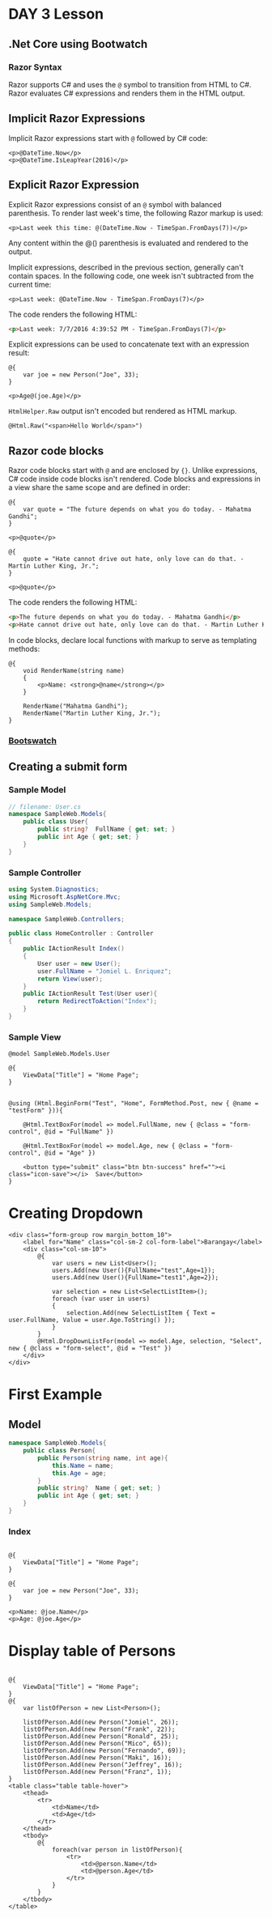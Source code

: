 # DAY 3 Lesson 
## .Net Core using Bootwatch
### Razor Syntax

Razor supports C# and uses the `@` symbol to transition from HTML to C#. Razor evaluates C# expressions and renders them in the HTML output.


## Implicit Razor Expressions

Implicit Razor expressions start with `@` followed by C# code:

```cshtml
<p>@DateTime.Now</p>
<p>@DateTime.IsLeapYear(2016)</p>
```

## Explicit Razor Expression

Explicit Razor expressions consist of an `@` symbol with balanced parenthesis. To render last week's time, the following Razor markup is used:

```cshtml
<p>Last week this time: @(DateTime.Now - TimeSpan.FromDays(7))</p>
```

Any content within the @() parenthesis is evaluated and rendered to the output.

Implicit expressions, described in the previous section, generally can't contain spaces. In the following code, one week isn't subtracted from the current time:

```cshtml
<p>Last week: @DateTime.Now - TimeSpan.FromDays(7)</p>
```

The code renders the following HTML:

```html
<p>Last week: 7/7/2016 4:39:52 PM - TimeSpan.FromDays(7)</p>
```

Explicit expressions can be used to concatenate text with an expression result:

```cshtml
@{
    var joe = new Person("Joe", 33);
}

<p>Age@(joe.Age)</p>
```

`HtmlHelper.Raw` output isn't encoded but rendered as HTML markup.

```cshtml
@Html.Raw("<span>Hello World</span>")
```

## Razor code blocks

Razor code blocks start with `@` and are enclosed by `{}`. Unlike expressions, C# code inside code blocks isn't rendered. Code blocks and expressions in a view share the same scope and are defined in order:

```cshtml
@{
    var quote = "The future depends on what you do today. - Mahatma Gandhi";
}

<p>@quote</p>

@{
    quote = "Hate cannot drive out hate, only love can do that. - Martin Luther King, Jr.";
}

<p>@quote</p>
```

The code renders the following HTML:

```html
<p>The future depends on what you do today. - Mahatma Gandhi</p>
<p>Hate cannot drive out hate, only love can do that. - Martin Luther King, Jr.</p>
```

In code blocks, declare local functions with markup to serve as templating methods:

```cshtml
@{
    void RenderName(string name)
    {
        <p>Name: <strong>@name</strong></p>
    }

    RenderName("Mahatma Gandhi");
    RenderName("Martin Luther King, Jr.");
}
```

### [Bootswatch](https://bootswatch.com/default/)


## Creating a submit form

### Sample Model

```cs
// filename: User.cs
namespace SampleWeb.Models{
    public class User{
        public string?  FullName { get; set; }
        public int Age { get; set; }
    }
}
```

### Sample Controller

```cs
using System.Diagnostics;
using Microsoft.AspNetCore.Mvc;
using SampleWeb.Models;

namespace SampleWeb.Controllers;

public class HomeController : Controller
{
    public IActionResult Index()
    {
        User user = new User();
        user.FullName = "Jomiel L. Enriquez";
        return View(user);
    }
    public IActionResult Test(User user){
        return RedirectToAction("Index");
    }
}

```

### Sample View 

```cshtml
@model SampleWeb.Models.User

@{
    ViewData["Title"] = "Home Page";
}


@using (Html.BeginForm("Test", "Home", FormMethod.Post, new { @name = "testForm" })){
    
    @Html.TextBoxFor(model => model.FullName, new { @class = "form-control", @id = "FullName" })

    @Html.TextBoxFor(model => model.Age, new { @class = "form-control", @id = "Age" })

    <button type="submit" class="btn btn-success" href=""><i class="icon-save"></i>  Save</button>
}
```

# Creating Dropdown

```cshtml
<div class="form-group row margin_bottom_10">
    <label for="Name" class="col-sm-2 col-form-label">Barangay</label>
    <div class="col-sm-10">
        @{
            var users = new List<User>();
            users.Add(new User(){FullName="test",Age=1});
            users.Add(new User(){FullName="test1",Age=2});

            var selection = new List<SelectListItem>();
            foreach (var user in users)
            {
                selection.Add(new SelectListItem { Text = user.FullName, Value = user.Age.ToString() });
            }
        }
        @Html.DropDownListFor(model => model.Age, selection, "Select", new { @class = "form-select", @id = "Test" })
    </div>
</div>
```

# First Example
## Model
```cs
namespace SampleWeb.Models{
    public class Person{
        public Person(string name, int age){
            this.Name = name;
            this.Age = age;
        }
        public string?  Name { get; set; }
        public int Age { get; set; }
    }
}
```

### Index
```cshtml

@{
    ViewData["Title"] = "Home Page";
}

@{
    var joe = new Person("Joe", 33);
}

<p>Name: @joe.Name</p>
<p>Age: @joe.Age</p>

```

# Display table of Persons

```cshtml

@{
    ViewData["Title"] = "Home Page";
}
@{
    var listOfPerson = new List<Person>();
    
    listOfPerson.Add(new Person("Jomiel", 26));
    listOfPerson.Add(new Person("Frank", 22));
    listOfPerson.Add(new Person("Ronald", 25));
    listOfPerson.Add(new Person("Mico", 65));
    listOfPerson.Add(new Person("Fernando", 69));
    listOfPerson.Add(new Person("Maki", 16));
    listOfPerson.Add(new Person("Jeffrey", 16));
    listOfPerson.Add(new Person("Franz", 1));
}
<table class="table table-hover">
    <thead>
        <tr>
            <td>Name</td>
            <td>Age</td>
        </tr>
    </thead>
    <tbody>
        @{
            foreach(var person in listOfPerson){
                <tr>
                    <td>@person.Name</td>
                    <td>@person.Age</td>
                </tr>
            }
        }
    </tbody>
</table>
```